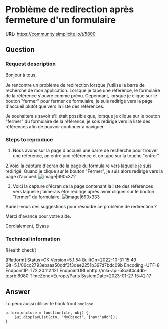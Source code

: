 # Problème de redirection après fermeture d'un formulaire

**URL:** https://community.simplicite.io/t/5800

## Question
### Request description

Bonjour à tous,

Je rencontre un problème de redirection lorsque j'utilise la barre de recherche de mon application. Lorsque je tape une référence, le formulaire de la référence s'ouvre comme prévu. Cependant, lorsque je clique sur le bouton "fermer" pour fermer ce formulaire, je suis redirigé vers la page d'accueil plutôt que vers la liste des références.

Je souhaiterais savoir s'il était possible que, lorsque je clique sur le bouton "fermer" du formulaire de la référence, je sois redirigé vers la liste des références afin de pouvoir continuer à naviguer.

### Steps to reproduce

1. Nous avons sur la page d'accueil une barre de recherche pour trouver une référence, on entre une référence et on tape sur la touche "entrer"

2.Voici la capture d'écran de la page du formulaire vers laquelle je suis redirigé. Quand je clique sur le bouton "Fermer", je suis alors redirigé vers la page d'accueil. 
![image|690x372](upload://mgFHpvwwxrpEjRD6u1xZfo55VIZ.png)


3. Voici la capture d'écran de la page contenant la liste des références vers laquelle j'aimerais être redirigé après avoir cliquer sur le bouton "fermer" du formulaire.
![image|690x333](upload://6MiEAdHzDJ9pscQBdVLIWIwqcFW.png)


Auriez-vous des suggestions pour résoudre ce problème de redirection ?

Merci d'avance pour votre aide.

Cordialement,
Elyass

### Technical information
[Health check]

[Platform] 
Status=OK 
Version=5.1.54
BuiltOn=2022-10-31 15:49 
Git=5.1/06cc2793ebaaa50ddf3f3dee2251b397d7bdc09b 
Encoding=UTF-8 
EndpointIP=172.20.112.121 
EndpointURL=http://mla-api-58c6f4c4db-tqsrb:8080 
TimeZone=Europe/Paris 
SystemDate=2023-01-27 15:42:17

## Answer
Tu peux aussi utiliser le hook front `onclose`

```
p.form.onclose = function(ctn, obj) {
	$ui.displayList(ctn, "MyObject", {nav:'add'});
}
